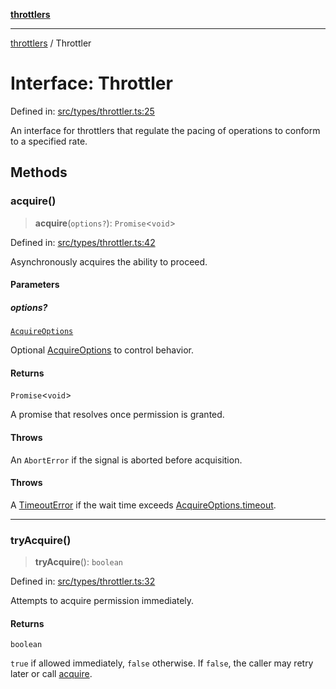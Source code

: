 [**throttlers**](../README.md)

***

[throttlers](../globals.md) / Throttler

# Interface: Throttler

Defined in: [src/types/throttler.ts:25](https://github.com/havelessbemore/throttlers/blob/71b6926c68e5c43e70c3be251f905b2bb4d30de8/src/types/throttler.ts#L25)

An interface for throttlers that regulate the pacing
of operations to conform to a specified rate.

## Methods

### acquire()

> **acquire**(`options?`): `Promise`\<`void`\>

Defined in: [src/types/throttler.ts:42](https://github.com/havelessbemore/throttlers/blob/71b6926c68e5c43e70c3be251f905b2bb4d30de8/src/types/throttler.ts#L42)

Asynchronously acquires the ability to proceed.

#### Parameters

##### options?

[`AcquireOptions`](AcquireOptions.md)

Optional [AcquireOptions](AcquireOptions.md) to control behavior.

#### Returns

`Promise`\<`void`\>

A promise that resolves once permission is granted.

#### Throws

An `AbortError` if the signal is aborted before acquisition.

#### Throws

A [TimeoutError](../classes/TimeoutError.md) if the wait time exceeds [AcquireOptions.timeout](AcquireOptions.md#timeout).

***

### tryAcquire()

> **tryAcquire**(): `boolean`

Defined in: [src/types/throttler.ts:32](https://github.com/havelessbemore/throttlers/blob/71b6926c68e5c43e70c3be251f905b2bb4d30de8/src/types/throttler.ts#L32)

Attempts to acquire permission immediately.

#### Returns

`boolean`

`true` if allowed immediately, `false` otherwise.
If `false`, the caller may retry later or call [acquire](#acquire).
